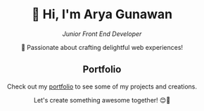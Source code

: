 <h1 align="center">👋 Hi, I'm Arya Gunawan</h1>
<p align="center"><i>Junior Front End Developer</i></p>

<p align="center">🚀 Passionate about crafting delightful web experiences!</p>

<h2 align="center">Portfolio</h2>
<p align="center">Check out my <a href="https://aryagunawann.vercel.app">portfolio</a> to see some of my projects and creations.</p>

<p align="center">Let's create something awesome together! 😊🌟</p>
